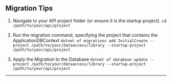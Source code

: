 ## Migration Tips
1) Navigate to your API project folder (or ensure it is the startup project).
	`cd /path/to/your/api/project`
 
2) Run the migration command, specifying the project that contains the ApplicationDBContext
`dotnet ef migrations add InitialCreate --project /path/to/your/dataaccess/library --startup-project /path/to/your/api/project`

3) Apply the Migration to the Database 
`dotnet ef database update --project /path/to/your/dataaccess/library --startup-project /path/to/your/api/project`


---

